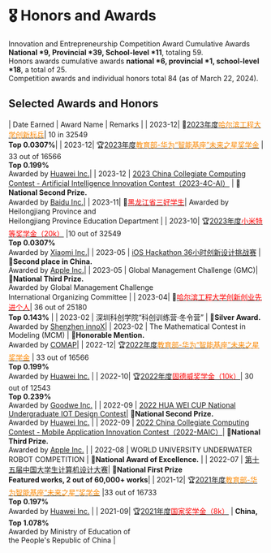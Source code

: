 # 🎖 Honors and Awards

Innovation and Entrepreneurship Competition Award Cumulative Awards **National \*9, Provincial \*39, School-level \*11**, totaling 59. <br>
Honors awards cumulative awards **national \*6, provincial \*1, school-level \*18**, a total of 25. <br>
Competition awards and individual honors total 84 (as of March 22, 2024). <br>

## Selected Awards and Honors

| Date Earned | Award Name | Remarks | 
| 2023-12| 🏅[2023年度<font color="#fc8803">哈尔滨工程大学创新标兵</font>]()|  10 in 32549 <br> **Top 0.0307%**|
| 2023-12| 🏆️[2023年度<font color="#fc8803">教育部-华为“智能基座”未来之星奖学金</font>]() | 33 out of 16566 <br> **Top 0.199%**<br>Awarded by [Huawei Inc.](https://huawei.com)| 
| 2023-12 | [2023 China Collegiate Computing Contest - Artificial Intelligence Innovation Contest（2023-4C-AI）](https://mp.weixin.qq.com/s/cMY3YsJgaUn4Ew4HvcQXeg) | **🥈National Second Prize.**<br>Awarded by [Baidu Inc.](http://aicontest.baidu.com/)| 
| 2023-11| 🏅[<font color="#ff0000">黑龙江省三好学生</font>](http://cstc.hrbeu.edu.cn/2023/1108/c3688a318900/page.htm)| Awarded by Heilongjiang Province and<br> Heilongjiang Province Education Department | 
| 2023-10| 🏆[2023年度<font color="#ff0000">小米特等奖学金（20k）</font>](http://camel.hrbeu.edu.cn/2023/1011/c1233a316856/page.htm) |10 out of 32549<br> **Top 0.0307%**<br>Awarded by [Xiaomi Inc.](https://www.mi.com/)| 
| 2023-05 | [iOS Hackathon 36小时创新设计挑战赛](https://mp.weixin.qq.com/s/eFNMVKPZDiNbcwyC42HW3w) | **🥈Second place in China.** <br>Awarded by [Apple Inc.](http://www.appcontest.net/)|
| 2023-05 | Global Management Challenge (GMC)| **🥉National Third Prize.** <br>Awarded by Global Management Challenge <br>International Organizing Committee | 
| 2023-04| 🏅[<font color="#ff0000">哈尔滨工程大学创新创业先进个人</font>](http://qihang.hrbeu.edu.cn/2023/0418/c960a306931/page.htm)|  36 out of 25180<br> **Top 0.143%** | 
| 2023-02 | 深圳科创学院“科创训练营·冬令营” | **🥈Silver Award.**<br>Awarded by [Shenzhen innoX](https://www.innoxsz.com/)|
| 2023-02 | The Mathematical Contest in Modeling (MCM) | **🥉Honorable Mention.**<br>Awarded by [COMAP](https://www.comap.com/contests/mcm-icm)| 
| 2022-12| 🏆️[2022年度<font color="#fc8803">教育部-华为“智能基座”未来之星奖学金</font>](https://edu.hicomputing.huawei.com/winnerlist) | 33 out of 16566 <br>**Top 0.199%**<br>Awarded by [Huawei Inc.](https://huawei.com) |
| 2022-10| 🏆[2022年度<font color="#ff0000">固德威奖学金（10k）</font>](http://cstc.hrbeu.edu.cn/2022/0930/c3688a298058/page.htm)| 30 out of 12543 <br>**Top 0.239%**<br>Awarded by [Goodwe Inc.](https://www.goodwe.com/about-goodwe/company-profile) | 
| 2022-09 | [2022 HUA WEI CUP National Undergraduate IOT Design Contest](http://iot.sjtu.edu.cn/show.aspx?info_lb=34&info_id=2916&flag=2)| **🥈National Second Prize.**<br>Awarded by [Huawei Inc.](https://huawei.com) | 
| 2022-09 | [2022 China Collegiate Computing Contest - Mobile Application Innovation Contest（2022-MAIC）](https://mp.weixin.qq.com/s/SLTUPYVuVnZEPulpZu5ZPw)| **🥉National Third Prize.**<br>Awarded by [Apple Inc.](http://www.appcontest.net/) | 
| 2022-08 | WORLD UNIVERSITY UNDERWATER ROBOT COMPETITION | **🥉National Award of Excellence.** | 
| 2022-07 | [第十五届中国大学生计算机设计大赛](https://2022.jsjds.com.cn/Backend/Common/file/download?name=d6qHRHfkPz81TnnGu8UfzFuRCH7DeDrc.pdf)| **🥇National First Prize**<br>**Featured works, 2 out of 60,000+ works**| 
| 2021-12| 🏆[2021年度<font color="#fc8803">教育部-华为智能基座“未来之星”奖学金</font>](https://edu.hicomputing.huawei.com/winnerlist) |33 out of 16733 <br>**Top 0.197%**<br>Awarded by [Huawei Inc.](https://huawei.com) | 
| 2021-09| 🏆[2021年度<font color="#ff0000">国家奖学金（8k）</font>](http://www.moe.gov.cn/jyb_xxgk/s5743/s5744/A05/202112/t20211216_587869.html) | **China, Top 1.078%** <br>Awarded by Ministry of Education of<br> the People's Republic of China | 


<!-- ## Honors & Scholarships

| 序号 | 获得日期 | 奖励名称| 备注 | 
| -- | - | ----- | -- | 
| 25 | 2023-12| 🏅[2023年度<font color="#fc8803">哈尔滨工程大学创新标兵（5k）</font>]()| 校级，全校10人<br>（0.169%，2023年本硕博） |
| 24 | 2023-12| 🏆️[2023年度<font color="#fc8803">教育部-华为“智能基座”未来之星奖学金特等奖（5k）</font>]() | 企业奖学金，国家级（0.199%）<br>33/16566（2019-2022本）<br> 教育部-华为智能基座联合工作组<br>[华为技术有限公司](https://huawei.com)、[华为高校发展计划](https://edu.hicomputing.huawei.com/) | 
| 23 | 2022-11| [哈尔滨工程大学创新标兵候选人提名](http://cstc.hrbeu.edu.cn/2023/1111/c3688a318999/page.htm)| 校级（0.169%），全校41人| 
| 22 | 2023-11| 🏅[<font color="#ff0000">黑龙江省三好学生</font>](http://cstc.hrbeu.edu.cn/2023/1108/c3688a318900/page.htm)| 黑龙江省 ,黑龙江省教育厅 | 
| 21 | 2023-11| [哈尔滨工程大学三好学生](http://cstc.hrbeu.edu.cn/2023/1111/c3688a318999/page.htm)| 校级 | 
| 20 | 2023-10| 🏆[2022-2023年度奖学金：<font color="#ff0000">小米特等奖学金（20k）</font>](http://camel.hrbeu.edu.cn/2023/1011/c1233a316856/page.htm) | 社会奖学金，国家级（0.0307%）<br>10/32549（2023年在校本硕博）<br>哈尔滨工程大学<br>[小米科技有限责任公司](https://www.mi.com/)、[小米公益基金会](https://www.mi.com/foundation/index) | 
| 19 | 2023-09| [2023年秋季学期校优秀学生一等奖学金（1k）](http://camel.hrbeu.edu.cn/2023/1007/c1236a316595/page.htm) | 校奖学金，校级（5%）| 
| 18 | 2023-04| 哈尔滨工程大学优秀共青团员标兵候选人提名| 校级（0.12%），全校21人，2019-2021本硕博| 
| 17 | 2023-04| 🏅[<font color="#ff0000">哈尔滨工程大学创新创业先进个人</font>](http://qihang.hrbeu.edu.cn/2023/0418/c960a306931/page.htm)| 0.143%，36/25180（2019-2021本研） | 
| 16 | 2023-04| 哈尔滨工程大学优秀共青团员| 5%| 
| 15 | 2023-03| [2023年春季学期校优秀学生一等奖学金（1k）](http://camel.hrbeu.edu.cn/2023/0508/c1236a307919/page.htm) | 校奖学金，校级（5%）| 
| 14 | 2023-02| 深圳科创学院“科创训练营·冬令营” 初级产品经理 |  深圳科创学院 | 
| 13 | 2022-12| 🏆️[2022年度<font color="#fc8803">教育部-华为“智能基座”未来之星奖学金特等奖（5k）</font>](https://edu.hicomputing.huawei.com/winnerlist) | 企业奖学金，国家级（0.199%）<br>33/16566（2019-2022本）<br> 教育部-华为智能基座联合工作组<br>[华为技术有限公司](https://huawei.com)、[华为高校发展计划](https://edu.hicomputing.huawei.com/) |
| 12 | 2022-11| [哈尔滨工程大学创新标兵候选人提名](http://cstc.hrbeu.edu.cn/2022/1121/c3688a301553/page.htm)| 校级（0.169%），全校43人| 
| 11 | 2022-11| 哈尔滨工程大学三好学生| 5%| 
| 10 | 2022-09| 🏆[2021-2022年度奖学金：<font color="#ff0000">固德威奖学金（10k）</font>](http://cstc.hrbeu.edu.cn/2022/0930/c3688a298058/page.htm)| 社会奖学金，校级（0.239%）<br>30/12543（2019-2021本）<br>哈尔滨工程大学、[固德威技术股份有限公司](https://www.goodwe.com/about-goodwe/company-profile)| 
| 9| 2022-08| 校大学生创业联盟优秀副部长| | 
| 8| 2022-04| 哈尔滨工程大学优秀共青团员| 5%| 
| 7| 2022-03| [2022年春季学期校优秀学生一等奖学金（0.4k）](http://camel.hrbeu.edu.cn/2022/0402/c1236a284447/page.htm)| 校奖学金，校级（8%）| 
| 6| 2021-12| 🏆[2021年度<font color="#fc8803">教育部-华为智能基座“未来之星”奖学金（1k）</font>](https://edu.hicomputing.huawei.com/winnerlist) | 企业奖学金，国家级（0.197%）<br>33/16733（2018-2021本）<br>教育部-华为智能基座联合工作组<br>[华为技术有限公司](https://huawei.com)、[华为高校发展计划](https://edu.hicomputing.huawei.com/) | 
| 5| 2021-11| 哈尔滨工程大学三好学生| 5%| 
| 4| 2021-09| 🏆[2020-2021年度奖学金：<font color="#ff0000">国家奖学金（8k）</font>](http://www.moe.gov.cn/jyb_xxgk/s5743/s5744/A05/202112/t20211216_587869.html) | 国家奖学金，国家级（1.078%）<br> 中华人民共和国教育部 | 
| 3| 2021-06| 校大学生创业联盟优秀部员| | 
| 2| 2021-06| 校优秀志愿者| | 
| 1| 2021-03| [2021年春季学期校优秀学生一等奖学金（0.4k）](http://camel.hrbeu.edu.cn/2021/0401/c1236a266471/page.htm)| 校奖学金，校级（8%）| -->

<!-- ## Competition Awards
### National level and above

| 序号 | 获得日期 | 奖励名称| 获奖等级| 颁奖单位 |
| -- | - | -- | -- | --- | 
| 9| 2023-12-09 | [中国高校计算机大赛-第六届人工智能创意赛（2023-4C-AI）](https://mp.weixin.qq.com/s/cMY3YsJgaUn4Ew4HvcQXeg) | 🥈国家级二等奖 | 全国高等学校计算机教育研究会| 
| 8| 2023-05-20 | [iOS Hackathon创新设计挑战赛](https://mp.weixin.qq.com/s/eFNMVKPZDiNbcwyC42HW3w) | 🥈全国第二名| 浙江工业大学设计与建筑学院<br>浙大城市学院计算机与计算科学学院 |
| 7| 2023-05-01 | 国际企业管理挑战赛中国赛区| 🥉国家级三等奖| Global Management Challenge<br> International Organizing Committee | 
| 6| 2023-02-11 | 深圳科创学院“科创训练营·冬令营” | 🥈银奖| 深圳科创学院 |
| 5| 2023-02-01 | 美国数学建模联赛| 🥉Honorable Mention | 美国数学建模竞赛委员会（MCM/ICM）| 
| 4| 2022-09-01 | [全国大学生物联网设计竞赛（华为杯）](http://iot.sjtu.edu.cn/show.aspx?info_lb=34&info_id=2916&flag=2)| 🥈国家级二等奖| 全国高等学校计算机教育研究会<br>全国大学生物联网设计竞赛组委会 | 
| 3| 2022-09-01 | [中国高校计算机大赛-第七届移动应用创新赛（2022-MAIC）](https://mp.weixin.qq.com/s/SLTUPYVuVnZEPulpZu5ZPw)| 🥉国家级三等奖| 全国高等学校计算机教育研究会 | 
| 2| 2022-08-01 | 世界大学生水下机器人大赛| 🥉国家级优秀奖| 中国造船工程学会<br>世界大学生水下机器人大赛组委会 | 
| 1| 2022-07-01 | [第十五届中国大学生计算机设计大赛](https://2022.jsjds.com.cn/Backend/Common/file/download?name=d6qHRHfkPz81TnnGu8UfzFuRCH7DeDrc.pdf)| 🥇国家级一等奖<br>**（特色作品，全国共5项）** | 中国大学生计算机设计大赛组织委员会 | 


### Provincial and above

| 序号 | 获得日期 | 奖励名称 | 获奖等级 | 颁奖单位|
| -- | - | ------------ | - | ---- | 
| 1| 2021-08| 第七届中国国际“互联网+”大学生创新创业大赛-青红赛道创意组：“法保来了”——助力龙江小微企业的法律咨询 | 黑龙江省银奖 | 黑龙江省教育厅|
| 2| 2021-10| 第七届中国国际“互联网+”大学生创新创业大赛-产业命题赛道：提供Prometheus Exporter用于采集和监控openGauss服务的指标及数据 | 黑龙江省金奖（入围国赛） | 中国国际“互联网+”大学生创新创业大赛组织委员会、黑龙江省教育厅 |
| 3| 2021-11| 全国大学生数学建模竞赛 | 黑龙江省二等奖 | 全国大学生数学建模联赛黑龙江赛区组委会、中国工业与应用数学学会|
| 4| 2022-05| 第十五届中国大学生计算机设计大赛 | 黑龙江省二等奖 | 黑龙江省高等教育学会|
| 5| 2022-08| 第十三届“挑战杯”大学生创业计划竞赛 | 黑龙江省银奖 | 黑龙江省教育厅| 
| 6| 2022-08| 第八届中国国际“互联网+”大学生创新创业大赛-本科生创意组：海洋鹰眼——舰船海况观测系统 | 黑龙江省银奖 | 黑龙江省教育厅| 
| 7| 2022-08| 第八届中国国际“互联网+”大学生创新创业大赛-本科生创意组：盲人守卫者——助力盲人走出黑暗“看到”世界 | 黑龙江省银奖 | 黑龙江省教育厅| 
| 8| 2022-08| 第八届中国国际“互联网+”大学生创新创业大赛-青红赛道创意组：暖阳黄金瓜——映汇助农魂 | 黑龙江省金奖 | 黑龙江省教育厅| 
| 9| 2022-08| 第八届中国国际“互联网+”大学生创新创业大赛-产业命题赛道：多尺度城市基础设施数字化模型快速构建与可视分析 | 黑龙江省银奖 | 黑龙江省教育厅|
| 10 | 2022-08| 第八届中国国际“互联网+”大学生创新创业大赛-产业命题赛道：云中大学-WeLink小程序（We码）| 黑龙江省银奖 | 黑龙江省教育厅| 
| 11 | 2022-08| 第八届中国国际“互联网+”大学生创新创业大赛-产业命题赛道：基于昇腾算力及CANN的创新媒体处理应用 | 黑龙江省铜奖 | 黑龙江省教育厅|
| 12 | 2022-08| 全国大学生物联网设计竞赛（华为杯） | 东北赛区一等奖 | 全国高等学校计算机教育研究会、全国大学生物联网设计竞赛组委会| 
| 13 | 2022-08| 2022年-中国高校计算机大赛-第七届移动应用创新赛（2022-MAIC）| 东北赛区一等奖（top1） | 全国高等学校计算机教育研究会|
| 14 | 2022-09| 2022年-中国高校计算机大赛-人工智能创意赛（2022-4C-AI） | 东北赛区二等奖（top2） | 全国高等学校计算机教育研究会|
| 15 | 2022-09| 东北三省数学建模联赛 | 一等奖 | 东北三省数学建模联赛组委会|
| 16 | 2022-11| 全国大学生数学建模竞赛 | 黑龙江省一等奖 | 全国大学生数学建模联赛黑龙江赛区组委会、中国工业与应用数学学会|
| 17 | 2023-04| 第十四届蓝桥杯（软件类）C/C++程序设计大学A组 | 黑龙江省二等奖 | - |
| 18 | 2023-05| 第十四届中国大学生服务外包创新创业大赛 | 北部赛区三等奖 | - | 
| 19 | 2023-07| 2023年-中国高校计算机大赛——第八届移动应用创新赛（2023-MAIC） | 东北赛区一等奖[（入围决赛）](http://www.appcontest.net/newsDetail?id=5209&type=show) | 全国高等学校计算机教育研究会|
| 20 | 2023-08-30 | 第九届中国国际“互联网+”大学生创新创业大赛-本科生创意组：“译”苇以航——船海术语智能翻译服务系统的领航者 | 黑龙江省银奖 | 黑龙江省教育厅| 
| 21 | 2023-08-30 | 第九届中国国际“互联网+”大学生创新创业大赛-本科生创意组：智海精度——北斗海洋精密定位增强系统助力国家海洋工程建设 | 黑龙江省金奖 | 黑龙江省教育厅| 
| 22 | 2023-08-30 | 第九届中国国际“互联网+”大学生创新创业大赛-本科生创意组：光明使者——赋能视障人群的智能辅助眼镜 | 黑龙江省银奖 | 黑龙江省教育厅| 
| 23 | 2023-08-30 | 第九届中国国际“互联网+”大学生创新创业大赛-本科生初创组：策耀网安——网络威胁自动化处理系统领航者 | 黑龙江省金奖 | 黑龙江省教育厅| 
| 24 | 2023-08-30 | 第九届中国国际“互联网+”大学生创新创业大赛-本科生创意组：智能哨兵——超远距实时智能监测全景摄像头 | 黑龙江省铜奖 | 黑龙江省教育厅| 
| 25 | 2023-08-30 | 第九届中国国际“互联网+”大学生创新创业大赛-产业命题赛道：基于昇腾CANN的媒体处理创新实践 | 黑龙江省银奖 | 黑龙江省教育厅| 
| 26 | 2023-08-30 | 第九届中国国际“互联网+”大学生创新创业大赛-产业命题赛道：基于昇腾算力及MindX SDK的创新机器视觉应用| 黑龙江省银奖 | 黑龙江省教育厅| 
| 27 | 2023-08-30 | 第九届中国国际“互联网+”大学生创新创业大赛-产业命题赛道：基于truth3D相机扫描的AI persona数字人采集和生成| 黑龙江省银奖 | 黑龙江省教育厅| 
| 28 | 2023-08-30 | 第九届中国国际“互联网+”大学生创新创业大赛-产业命题赛道：AI+医疗——利用图像算法助力医疗影像分析| 黑龙江省银奖 | 黑龙江省教育厅| 
| 29 | 2023-08-30 | 第九届中国国际“互联网+”大学生创新创业大赛-产业命题赛道：多源数据融合的城市三维场景自动化生成 | 黑龙江省银奖 | 黑龙江省教育厅| 
| 30 | 2023-08-30 | 第九届中国国际“互联网+”大学生创新创业大赛-产业命题赛道：基于昇腾CANN的机器人/无人机创新实践| 黑龙江省银奖 | 黑龙江省教育厅| 
| 31 | 2023-08-30 | 第九届中国国际“互联网+”大学生创新创业大赛-产业命题赛道：大模型效果与效率评测体系构建与优化 | 黑龙江省铜奖 | 黑龙江省教育厅| 
| 32 | 2023-08-30 | 第九届中国国际“互联网+”大学生创新创业大赛-产业命题赛道：数智科技+社会福利：关注弱势群体与社会公益| 黑龙江省铜奖 | 黑龙江省教育厅|
| 33 | 2023-08-30 | 第九届中国国际“互联网+”大学生创新创业大赛-产业命题赛道：特色农产品四链融合溯源防伪解决方案 | 黑龙江省铜奖 | 黑龙江省教育厅|
| 34 | 2023-08-30 | 第九届中国国际“互联网+”大学生创新创业大赛-产业命题赛道：虚拟数字人形象生成和驱动 | 黑龙江省铜奖 | 黑龙江省教育厅|
| 35 | 2023-08-30 | 第九届中国国际“互联网+”大学生创新创业大赛-产业命题赛道：基于昇思MindSpore的下一代社交平台模拟方案| 黑龙江省铜奖 | 黑龙江省教育厅| 
| 36 | 2023-08-30 | 第九届中国国际“互联网+”大学生创新创业大赛-产业命题赛道：科技赋能康养行业发展的创新模式研究 | 黑龙江省铜奖 | 黑龙江省教育厅|
| 37 | 2023-08-30 | 第九届中国国际“互联网+”大学生创新创业大赛-产业命题赛道：基于飞桨和百度文心大模型打造具有落地场景的应用创新产品 | 黑龙江省铜奖 | 黑龙江省教育厅|
| 38 | 2023-08-30 | 第九届中国国际“互联网+”大学生创新创业大赛-产业命题赛道：鲲鹏BoostKit大数据Spark图算法优化| 黑龙江省铜奖 | 黑龙江省教育厅| 
| 39 | 2023-10-23 | [2023年-中国高校计算机大赛-第6届人工智能创意赛（2023-4C-AI）](https://mp.weixin.qq.com/s?__biz=MjM5NjIwOTQyMA==&mid=2651844865&idx=1&sn=abfc9c2820e5e03f250f99e7260eb53e&chksm=bd17e7628a606e74766aa0c5001c85a52ed1db733d02e5638576c16309fbaa9092c0b2494b1e&mpshare=1&scene=23&srcid=1023ulqS8GdN1sZHIhnjIjcE&sharer_shareinfo=b59f9caae7c0873019fff0a1f6fb118e&sharer_shareinfo_first=b59f9caae7c0873019fff0a1f6fb118e#rd) | 东北赛区二等奖（top2，入围决赛） | 全国高等学校计算机教育研究会| 


### School level and above

| 序号 | 日期 | 奖项及荣誉 |
| -- | - | --- |
| 1| 2021年6月| 第12届哈尔滨工程大学“启航杯”大学生创新创意大赛一等奖 |
| 2| 2021年11月 | 校第22届“五四杯”大学生创业大赛银奖\*1、铜奖*1|
| 3| 2021年11月 | 校第27届“五四杯”大学生课外学术科技作品竞赛三等奖 |
| 4| 2021年12月 | 第九届哈尔滨工程大学物理仪器创新设计大赛特等奖 |
| 5| 2022年11月 | 校第23届“五四杯”创业计划竞赛金奖\*1、银奖*1|
| 6| 2022年11月 | 校第28届课外学术科技作品竞赛二等奖 |
| 7| 2023年11月 | 校第24届“五四杯”创业计划竞赛金奖\*1、银奖*1|
| 8| 2023年11月 | 校第29届课外学术科技作品竞赛二等奖 | -->
